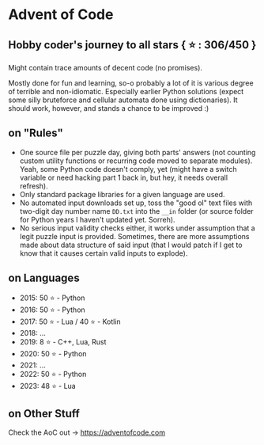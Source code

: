 # Advent of Code
## Hobby coder's journey to all stars { :star: : 306/450 }
Might contain trace amounts of decent code (no promises).

Mostly done for fun and learning, so-o probably a lot of it is various degree of terrible and non-idiomatic. Especially earlier Python solutions (expect some silly bruteforce and cellular automata done using dictionaries). It should work, however, and stands a chance to be improved :)

## on "Rules"
- One source file per puzzle day, giving both parts' answers (not counting custom utility functions or recurring code moved to separate modules). Yeah, some Python code doesn't comply, yet (might have a switch variable or need hacking part 1 back in, but hey, it needs overall refresh).
- Only standard package libraries for a given language are used.
- No automated input downloads set up, toss the "good ol" text files with two-digit day number name `DD.txt` into the `__in` folder (or source folder for Python years I haven't updated yet. Sorreh).
- No serious input validity checks either, it works under assumption that a legit puzzle input is provided. Sometimes, there are more assumptions made about data structure of said input (that I would patch if I get to know that it causes certain valid inputs to explode).

## on Languages
- 2015: 50 :star: - Python
- 2016: 50 :star: - Python
- 2017: 50 :star: - Lua / 40 :star: - Kotlin
- 2018: ...
- 2019: 8 :star: - C++, Lua, Rust
- 2020: 50 :star: - Python
- 2021: ...
- 2022: 50 :star: - Python
- 2023: 48 :star: - Lua

## on Other Stuff
Check the AoC out -> https://adventofcode.com